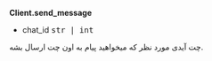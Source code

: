  **Client.send_message**

- chat_id <kbd>str | int</kbd>

چت آیدی مورد نظر که میخواهید پیام به اون چت ارسال بشه.